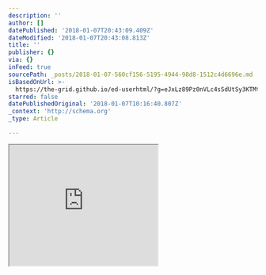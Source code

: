```yaml
---
description: ''
author: []
datePublished: '2018-01-07T20:43:09.409Z'
dateModified: '2018-01-07T20:43:08.813Z'
title: ''
publisher: {}
via: {}
inFeed: true
sourcePath: _posts/2018-01-07-560cf156-5195-4944-98d8-1512c4d6696e.md
isBasedOnUrl: >-
  https://the-grid.github.io/ed-userhtml/?g=eJxLz89Pz0nVLc4sSdUtSy3KTMtMTizJzM-zUkgHy1gYJlkmmpmZJVsapRqnmlvoZZTk5gAAERwSiw
starred: false
datePublishedOriginal: '2018-01-07T10:16:40.807Z'
_context: 'http://schema.org'
_type: Article

---
```

<iframe src="https://the-grid.github.io/ed-userhtml/?g=eJxLz89Pz0nVLc4sSdUtSy3KTMtMTizJzM-zUkgHy1gYJlkmmpmZJVsapRqnmlvoZZTk5gAAERwSiw" height="244" style=""></iframe>